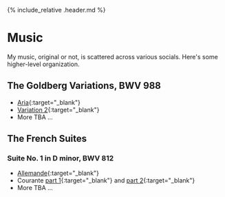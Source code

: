 
<link rel="shortcut icon" type="image/png" href="favicon.png">

{% include_relative .header.md %}

# Music

My music, original or not, is scattered across various socials.  Here's some
higher-level organization.

## The Goldberg Variations, BWV 988

<!-- target=blank makes the links open in a new tab, just like the similar html
syntax -->

- [Aria](https://www.youtube.com/watch?v=38GcBKf3Umk){:target="_blank"}
- [Variation 2](https://www.youtube.com/watch?v=4bk4HKYhkG8){:target="_blank"}
- More TBA ...

## The French Suites

### Suite No. 1 in D minor, BWV 812

- [Allemande](https://soundcloud.com/jirwin505/french-suite-no1-in-d-minor-bwv-812-i-allemande?si=aa910a6c1b4442ada535791af9f0f7ff){:target="_blank"}
- Courante [part 1](https://www.tiktok.com/@jeff.irwin/video/6958856517751803142){:target="_blank"} and [part 2](https://www.tiktok.com/@jeff.irwin/video/6966349034906766597){:target="_blank"}
- More TBA ...

